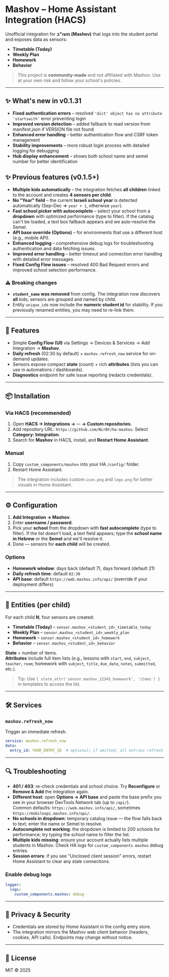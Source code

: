 # Mashov – Home Assistant Integration (HACS)

Unofficial integration for **משו"ב (Mashov)** that logs into the student portal and exposes data as sensors:
- **Timetable (Today)**
- **Weekly Plan**
- **Homework**
- **Behavior**

> This project is **community-made** and not affiliated with Mashov. Use at your own risk and follow your school's policies.

---

## ✨ What's new in v0.1.31
- **Fixed authentication errors** – resolved `'dict' object has no attribute 'startswith'` error preventing login
- **Improved version detection** – added fallback to read version from manifest.json if VERSION file not found
- **Enhanced error handling** – better authentication flow and CSRF token management
- **Stability improvements** – more robust login process with detailed logging for debugging
- **Hub display enhancement** – shows both school name and semel number for better identification

## ✨ Previous features (v0.1.5+)
- **Multiple kids automatically** – the integration fetches **all children** linked to the account and creates **4 sensors per child**.
- **No "Year" field** – the current **Israeli school year** is detected automatically (Sep–Dec ⇒ `year + 1`, otherwise `year`).
- **Fast school picker with autocomplete** – select your school from a **dropdown** with optimized performance (type to filter). If the catalog can't be loaded, a text box fallback appears and we auto-resolve the Semel.
- **API base override (Options)** – for environments that use a different host (e.g., mobile API).
- **Enhanced logging** – comprehensive debug logs for troubleshooting authentication and data fetching issues.
- **Improved error handling** – better timeout and connection error handling with detailed error messages.
- **Fixed Config Flow issues** – resolved 400 Bad Request errors and improved school selection performance.

### ⚠️ Breaking changes
- **`student_name` was removed** from config. The integration now discovers **all** kids; sensors are grouped and named by child.
- Entity `unique_id`s now include the **numeric student id** for stability. If you previously renamed entities, you may need to re-link them.

---

## 🧩 Features
- Simple **Config Flow (UI)** via Settings → Devices & Services → Add Integration → **Mashov**.
- **Daily refresh** (02:30 by default) + `mashov.refresh_now` service for on-demand updates.
- Sensors expose compact **state** (count) + rich **attributes** (lists you can use in automations / dashboards).
- **Diagnostics** endpoint for safe issue reporting (redacts credentials).

---

## 📦 Installation

### Via HACS (recommended)
1. Open **HACS → Integrations → ⋯ → Custom repositories**.
2. Add repository URL: `https://github.com/NirBY/ha-mashov`. Select **Category: Integration**.
3. Search for **Mashov** in HACS, install, and **Restart Home Assistant**.

### Manual
1. Copy `custom_components/mashov` into your HA `/config/` folder.
2. Restart Home Assistant.

> The integration includes custom `icon.png` and `logo.png` for better visuals in Home Assistant.

---

## ⚙️ Configuration

1. **Add Integration → Mashov**.
2. Enter **username / password**.
3. Pick your **school** from the dropdown with **fast autocomplete** (type to filter). If the list doesn't load, a text field appears; type the **school name in Hebrew** or the **Semel** and we'll resolve it.
4. Done — sensors for **each child** will be created.

### Options
- **Homework window**: days back (default 7), days forward (default 21)
- **Daily refresh time**: default `02:30`
- **API base**: default `https://web.mashov.info/api/` (override if your deployment differs)

---

## 🧠 Entities (per child)

For each child **N**, four sensors are created:

- **Timetable (Today)** – `sensor.mashov_<student_id>_timetable_today`
- **Weekly Plan** – `sensor.mashov_<student_id>_weekly_plan`
- **Homework** – `sensor.mashov_<student_id>_homework`
- **Behavior** – `sensor.mashov_<student_id>_behavior`

**State** = number of items.  
**Attributes** include full item lists (e.g., lessons with `start`, `end`, `subject`, `teacher`, `room`; homework with `subject`, `title`, `due_date`, `notes`, `submitted`, etc.).

> Tip: Use `{ state_attr('sensor.mashov_12345_homework', 'items') }` in templates to access the list.

---

## 🛠️ Services

### `mashov.refresh_now`
Trigger an immediate refresh.
```yaml
service: mashov.refresh_now
data:
  entry_id: YOUR_ENTRY_ID  # optional; if omitted, all entries refresh
```

---

## 🔍 Troubleshooting

- **401 / 403**: re-check credentials and school choice. Try **Reconfigure** or **Remove & Add** the integration again.
- **Different host**: open **Options → API base** and paste the base prefix you see in your browser DevTools Network tab (up to `/api/`).  
  Common defaults: `https://web.mashov.info/api/`, sometimes `https://mobileapi.mashov.info/api/`.
- **No schools in dropdown**: temporary catalog issue — the flow falls back to text; enter the name or Semel to resolve.
- **Autocomplete not working**: the dropdown is limited to 200 schools for performance; try typing the school name to filter the list.
- **Multiple kids missing**: ensure your account actually lists multiple students in Mashov. Check HA logs for `custom_components.mashov` debug entries.
- **Session errors**: if you see "Unclosed client session" errors, restart Home Assistant to clear any stale connections.

### Enable debug logs
```yaml
logger:
  logs:
    custom_components.mashov: debug
```

---

## 🔐 Privacy & Security
- Credentials are stored by Home Assistant in the config entry store.
- The integration mirrors the Mashov web client behavior (headers, cookies, API calls). Endpoints may change without notice.

---

## 📄 License
MIT © 2025

